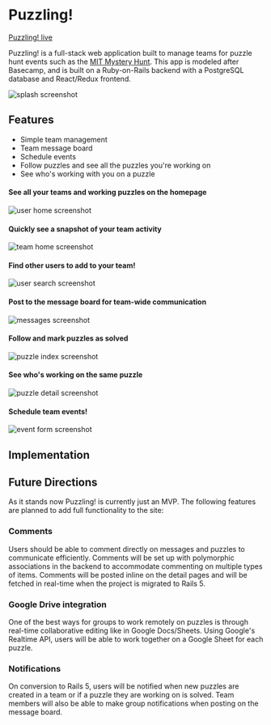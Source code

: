 # Puzzling!

[Puzzling! live][heroku]

[heroku]: http://puzzling-app.herokuapp.com/#/teams/1/schedule

Puzzling! is a full-stack web application built to manage teams for puzzle hunt events such as the [MIT Mystery Hunt][mystery]. This app is modeled after Basecamp, and is built on a Ruby-on-Rails backend with a PostgreSQL database and React/Redux frontend.

[mystery]: http://www.mit.edu/~puzzle/

![splash screenshot](docs/screenshots/splash-page.png)

## Features
  - Simple team management
  - Team message board
  - Schedule events
  - Follow puzzles and see all the puzzles you're working on
  - See who's working with you on a puzzle

#### See all your teams and working puzzles on the homepage
![user home screenshot](docs/screenshots/user-home.png)

#### Quickly see a snapshot of your team activity
![team home screenshot](docs/screenshots/team-home.png)

#### Find other users to add to your team!
![user search screenshot](docs/screenshots/user-search.png)

#### Post to the message board for team-wide communication
![messages screenshot](docs/screenshots/message-board.png)

#### Follow and mark puzzles as solved
![puzzle index screenshot](docs/screenshots/puzzle-index.png)

#### See who's working on the same puzzle
![puzzle detail screenshot](docs/screenshots/puzzle-detail.png)

#### Schedule team events!
![event form screenshot](docs/screenshots/event-form.png)

## Implementation



## Future Directions

As it stands now Puzzling! is currently just an MVP. The following features are planned to add full functionality to the site:

### Comments

Users should be able to comment directly on messages and puzzles to communicate efficiently. Comments will be set up with polymorphic associations in the backend to accommodate commenting on multiple types of items. Comments will be posted inline on the detail pages and will be fetched in real-time when the project is migrated to Rails 5.

### Google Drive integration

One of the best ways for groups to work remotely on puzzles is through real-time collaborative editing like in Google Docs/Sheets. Using Google's Realtime API, users will be able to work together on a Google Sheet for each puzzle.

### Notifications

On conversion to Rails 5, users will be notified when new puzzles are created in a team or if a puzzle they are working on is solved. Team members will also be able to make group notifications when posting on the message board.
